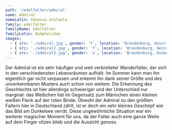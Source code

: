 ```yaml
---
path: '/edelfalter/admiral'
name: Admiral
nameLatin: Vanessa atalanta
family: edelfalter
familyName: Edelfalter
familyLatin: Nymphalidae
images:
  - { src: './admiral.jpg', gender: 'f', location: 'Brandenburg, Heinrichsfelde', author: Georg, date: '2016-07-01' }
  - { src: './admiral2.jpg', gender: 'f', location: 'Brandenburg, Heinrichsfelde', author: Georg, date: '2016-07-01' }
  - { src: './admiral3.jpg', gender: 'u', location: 'Brandenburg, Dunkelsee', author: Georg, date: '2016-07-30' }
---
```


Der Admiral ist ein sehr häufiger und weit verbreiteter Wanderfalter, der sich in den verschiedensten Lebensräumen aufhält. Im Sommer kann man ihn eigentlich gar nicht verpassen und erkennt ihn dank seiner Größe und des unverkennbaren Musters auch schon von weitem. Die Erkennung des Geschlechts ist hier allerdings schwieriger und der Unterschied nur marginal: das Weibchen hat im Gegensatz zum Männchen einen kleinen weißen Fleck auf der roten Binde. Obwohl der Admiral zu den größten Faltern hier in Deutschland zählt, ist er doch ein sehr kleines Geschöpf wie das Bild am Dunkelsee verrät. Diese ungewöhnliche Situation war ein weiterer magischer Moment für uns, da der Falter auch eine ganze Weile auf dem Finger sitzen blieb und die Aussicht genoss.

